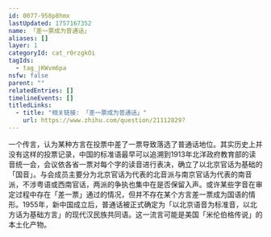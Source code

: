 ```yaml
---
id: 0077-958p8hmx
lastUpdated: 1757167352
name: 「差一票成为普通话」
aliases: []
layer: 1
categoryId: cat_r0rzgkOi
tagIds:
  - tag_jKWvm6pa
nsfw: false
parent: ""
relatedEntries: []
timelineEvents: []
titledLinks:
  - title: "相关链接: 「差一票成为普通话」"
    url: https://www.zhihu.com/question/21112829?
---
```


一个传言，认为某种方言在投票中差了一票导致落选了普通话地位。其实历史上并没有这样的投票记录，中国的标准语最早可以追溯到1913年北洋政府教育部的读音统一会，会议依各省一票对每个字的读音进行表决，确立了以北京官话为基础的「国音」。与会成员主要分为北京官话为代表的北音派与南京官话为代表的南音派，不涉粤语或西南官话，两派的争执也集中在是否保留入声。或许某些字音在审定过程中存在「差一票」通过的情况，但并不存在某个方言差一票成为国语的情形。1955年，新中国成立后，普通话被正式确定为「以北京语音为标准音，以北方话为基础方言」的现代汉民族共同语。这一流言可能是美国「米伦伯格传说」的本土化产物。